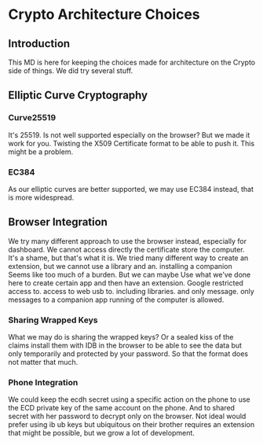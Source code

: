 # Crypto Architecture Choices

## Introduction

This MD is here for keeping the choices made for architecture on the Crypto side of things. We did try several stuff.

## Elliptic Curve Cryptography

### Curve25519

It's 25519. Is not well supported especially on the browser? But we made it work for you. Twisting the X509 Certificate format to be able to push it. This might be a problem.

### EC384

As our elliptic curves are better supported, we may use EC384 instead, that is more widespread.

## Browser Integration

We try many different approach to use the browser instead, especially for dashboard. We cannot access directly the certificate store the computer. It's a shame, but that's what it is.
We tried many different way to create an extension, but we cannot use a library and an. installing a companion Seems like too much of a burden. But we can maybe Use what we've done here to create certain app and then have an extension. Google restricted access to. access to web usb to. including libraries. and only message. only messages to a companion app running of the computer is allowed. 
### Sharing Wrapped Keys

What we may do is sharing the wrapped keys? Or a sealed kiss of the claims install them with IDB in the browser to be able to see the data but only temporarily and protected by your password. So that the format does not matter that much.

### Phone Integration

We could keep the ecdh secret using a specific action on the phone to use the ECD private key of the same account on the phone. And to shared secret with her password to decrypt only on the browser. Not ideal would prefer using ib ub keys but ubiquitous on their brother requires an extension that might be possible, but we grow a lot of development.
